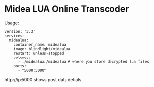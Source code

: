 # Midea LUA Online Transcoder
Usage:
```
version: '3.3'
services:
  midealua:
    container_name: midealua
    image: blindlight/midealua
    restart: unless-stopped
    volumes:
      - ./midealua:/midealua # where you store decrypted lua files
    ports:
      - "5000:5000"
```
http://ip:5000 shows post data detials 